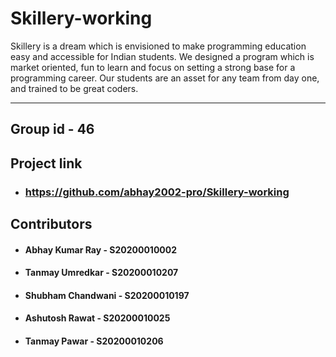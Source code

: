 # Skillery-working

Skillery is a dream which is envisioned to make programming education easy and accessible for Indian students. We designed a program which is market oriented, fun to learn and focus on setting a strong base for a programming career. Our students are an asset for any team from day one, and trained to be great coders.

---
## Group id - 46
## Project link
- ### https://github.com/abhay2002-pro/Skillery-working
## Contributors
- #### Abhay Kumar Ray - S20200010002
- #### Tanmay Umredkar - S20200010207
- #### Shubham Chandwani - S20200010197
- #### Ashutosh Rawat - S20200010025
- #### Tanmay Pawar - S20200010206


